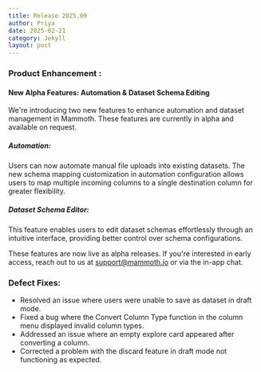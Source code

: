 ```yaml
---
title: Release 2025.09
author: Priya
date: 2025-02-21
category: Jekyll
layout: post
---
```

### Product Enhancement :
#### New Alpha Features: Automation & Dataset Schema Editing

We're introducing two new features to enhance automation and dataset management in Mammoth. These features are currently in alpha and available on request.
##### Automation: 
Users can now automate manual file uploads into existing datasets. The new schema mapping customization in automation configuration allows users to map multiple incoming columns to a single destination column for greater flexibility.
##### Dataset Schema Editor: 
This feature enables users to edit dataset schemas effortlessly through an intuitive interface, providing better control over schema configurations.

These features are now live as alpha releases. If you're interested in early access, reach out to us at [support@mammoth.io](mailto:support@mammoth.io) or via the in-app chat.

### Defect Fixes:
* Resolved an issue where users were unable to save as dataset in draft mode.
* Fixed a bug where the Convert Column Type function in the column menu displayed invalid column types.
* Addressed an issue where an empty explore card appeared after converting a column.
* Corrected a problem with the discard feature in draft mode not functioning as expected.
